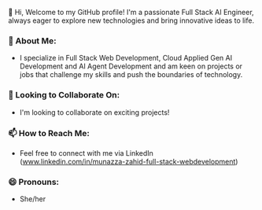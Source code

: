 👋 Hi, Welcome to my GitHub profile! I'm a passionate Full Stack AI Engineer,
always eager to explore new technologies and bring innovative ideas to life.

### **👀 About Me:**
-  I specialize in Full Stack Web Development, Cloud Applied Gen AI Development and AI Agent Development and am keen on projects or jobs 
   that challenge my skills and push the boundaries of technology.
   
### 💞️ Looking to Collaborate On:
- I'm looking to collaborate on exciting projects!
  
### 📫 How to Reach Me:
- Feel free to connect with me via LinkedIn (www.linkedin.com/in/munazza-zahid-full-stack-webdevelopment)

### 😄 Pronouns:
- She/her
 

